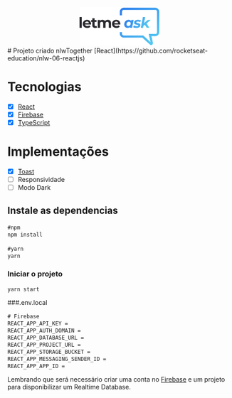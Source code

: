 <div align="center">
    <img src="./.github/logo.svg" width="180">
</div>
#
Projeto criado nlwTogether [React](https://github.com/rocketseat-education/nlw-06-reactjs)

# Tecnologias
- [X] [React](https://reactjs.org/)
- [X] [Firebase](https://firebase.google.com/)
- [X] [TypeScript](https://www.typescriptlang.org/)

# Implementações
- [X] [Toast](https://react-hot-toast.com/)
- [ ] Responsividade
- [ ] Modo Dark

## Instale as dependencias
```
#npm
npm install

#yarn
yarn
```

### Iniciar o projeto
```
yarn start
```

###.env.local
```
# Firebase
REACT_APP_API_KEY = 
REACT_APP_AUTH_DOMAIN = 
REACT_APP_DATABASE_URL = 
REACT_APP_PROJECT_URL = 
REACT_APP_STORAGE_BUCKET = 
REACT_APP_MESSAGING_SENDER_ID = 
REACT_APP_APP_ID = 
```
Lembrando que será necessário criar uma conta no [Firebase](https://firebase.google.com/) e um projeto para disponibilizar um Realtime Database.

